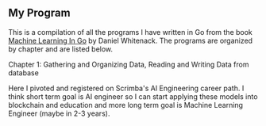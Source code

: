 ## My Program

This is a compilation of all the programs I have written in Go from the book [Machine Learning In Go](https://www.packtpub.com/big-data-and-business-intelligence/machine-learning-go) by Daniel Whitenack. The programs are organized by chapter and are listed below.

Chapter 1: Gathering and Organizing Data, Reading and Writing Data from database

Here I pivoted and registered on Scrimba's AI Engineering career path. I think short term goal is AI engineer so I can start applying these models into blockchain and education and more long term goal is Machine Learning Engineer (maybe in 2-3 years).
